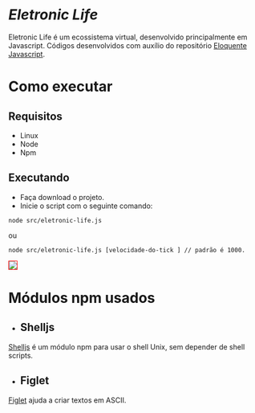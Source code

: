 # *Eletronic Life*

Eletronic Life é um ecossistema virtual, desenvolvido principalmente em Javascript. Códigos desenvolvidos com auxílio do repositório [Eloquente Javascript](https://github.com/braziljs/eloquente-javascript).

# Como executar

## Requisitos

- Linux
- Node
- Npm

## Executando

- Faça download o projeto.
- Inicie o script com o seguinte comando:

```
node src/eletronic-life.js
```

ou 

```
node src/eletronic-life.js [velocidade-do-tick ] // padrão é 1000.
```

<img src="https://user-images.githubusercontent.com/59753526/96196698-6bff4f00-0f26-11eb-9fe8-f01f8958011f.gif" style="border: 1px solid red" />

# Módulos npm usados

- ## Shelljs
[Shelljs](https://www.npmjs.com/package/shelljs) é um módulo npm para usar o shell Unix, sem depender de shell scripts.

- ## Figlet
[Figlet](https://www.npmjs.com/package/figlet) ajuda a criar textos em ASCII. 
